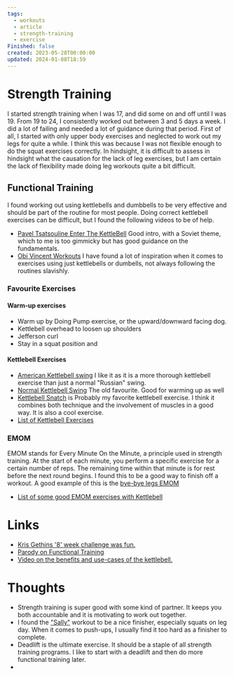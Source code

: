 ```yaml
---
tags:
  - workouts
  - article
  - strength-training
  - exercise
Finished: false
created: 2023-05-28T00:00:00
updated: 2024-01-08T18:59
---
```

# Strength Training
I started strength training when I was 17, and did some on and off until I was 19. From 19 to 24, I consistently worked out between 3 and 5 days a week.  I did a lot of failing and needed a lot of guidance during that period. First of all, I started with only upper body exercises and neglected to work out my legs for quite a while. I think this was because I was not flexible enough to do the squat exercises correctly. In hindsight, it is difficult to assess in hindsight what the causation for the lack of leg exercises, but I am certain the lack of flexibility made doing leg workouts quite a bit difficult. 



## Functional Training


I found working out using kettlebells and dumbbells to be very effective and should be part of the routine for most people. Doing correct kettlebell exercises can be difficult, but I found the following videos to be of help.
- [Pavel Tsatsouline Enter The KettleBell](https://youtu.be/cKx8xE8jJZs) Good intro, with a Soviet theme, which to me is too gimmicky but has good guidance on the fundamentals. 
- [Obi Vincent Workouts](https://www.youtube.com/playlist?list=PLj6G9fPqougk6c93KSpvzGhHKCxY-RZ8O) I have found a lot of inspiration when it comes to exercises using just kettlebells or dumbells, not always following the routines slavishly.


### Favourite Exercises

#### Warm-up exercises 

- Warm up by Doing Pump exercise, or the upward/downward facing dog. 
- Kettlebell overhead to loosen up shoulders
- Jefferson curl
- Stay in a squat position and 

#### Kettlebell Exercises

- [American Kettlebell swing](https://www.youtube.com/watch?v=d94xX-AQZ0A&ab_channel=Onnit) I like it as it is a more thorough kettlebell exercise than just a normal "Russian" swing.
- [Normal Kettlebell Swing](https://youtu.be/cKx8xE8jJZs?t=549) The old favourite. Good for warming up as well
- [Kettlebell Snatch](https://www.youtube.com/watch?v=Pm-b2XFeABA&ab_channel=CrossFit) is Probably my favorite kettlebell exercise. I think it combines both technique and the involvement of muscles in a good way. It is also a cool exercise. 
- [List of Kettlebell Exercises](https://youtu.be/__T3XxQB2Ng?t=111)


### EMOM 
EMOM stands for Every Minute On the Minute, a principle used in strength training. At the start of each minute, you perform a specific exercise for a certain number of reps. The remaining time within that minute is for rest before the next round begins. I found this to be a good way to finish off a workout.  A good example of this is the [bye-bye legs EMOM](https://youtu.be/Zf9ElVivHC4?list=PLj6G9fPqougk6c93KSpvzGhHKCxY-RZ8O&t=732)
- [List of some good EMOM exercises with Kettlebell](https://www.boxrox.com/emom-crossfit-kettlebell-workouts-to-improve-skill/)

# Links
- [Kris Gethins '8' week challenge was fun. ](https://www.youtube.com/playlist?list=PLs-Ht4H4kDxshwlNoWvw8mgpyID1FkgVU)
- [Parody on Functional Training](https://www.youtube.com/watch?v=-yfqnebBbW0&ab_channel=AwakenWithJP)
- [Video on the benefits and use-cases of the kettlebell.](https://youtu.be/DpMiOItcpmw?si=AOz05bOWfuSzcJpA)

# Thoughts 
- Strength training is super good with some kind of partner. It keeps you both accountable and it is motivating to work out together. 
- I found the ["Sally"](https://www.bournemouth.ac.uk/why-bu/sportbu/premium-portal/bring-sally-challenge) workout to be a nice finisher, especially squats on leg day. When it comes to push-ups, I usually find it too hard as a finisher to complete.  
- Deadlift is the ultimate exercise. It should be a staple of all strength training programs.  I like to start with a deadlift and then do more functional training later.
- 


